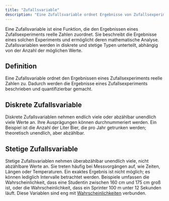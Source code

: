 ```yaml
---
title: "Zufallsvariable"
description: "Eine Zufallsvariable ordnet Ergebnisse von Zufallsexperimenten reellen Zahlen zu. Diskrete Variablen nehmen endlich oder abzählbar viele Werte an, stetige unendlich viele. Beispiele sind Anzahl von Litern Bier oder Messungen wie Größe oder Zeit."
---
```


Eine Zufallsvariable ist eine Funktion, die den Ergebnissen eines Zufallsexperiments reelle Zahlen zuordnet. Sie beschreibt die Ergebnisse eines solchen Experiments und ermöglicht deren mathematische Analyse. Zufallsvariablen werden in diskrete und stetige Typen unterteilt, abhängig von der Anzahl der möglichen Werte.

## Definition
Eine Zufallsvariable ordnet den Ergebnissen eines Zufallsexperiments reelle Zahlen zu. Dadurch werden die Ergebnisse eines Zufallsexperiments beschrieben und quantifizierbar gemacht.

## Diskrete Zufallsvariable
Diskrete Zufallsvariablen nehmen endlich viele oder abzählbar unendlich viele Werte an. Ihre Ausprägungen können durchnummeriert werden. Ein Beispiel ist die Anzahl der Liter Bier, die pro Jahr getrunken werden; theoretisch unendlich, aber abzählbar.

## Stetige Zufallsvariable
Stetige Zufallsvariablen nehmen überabzählbar unendlich viele, nicht abzählbare Werte an. Sie treten häufig bei Messvorgängen auf, wie Zeiten, Längen oder Temperaturen. Ein exaktes Ergebnis ist nicht möglich; es können lediglich Intervalle betrachtet werden. Beispiele umfassen die Wahrscheinlichkeit, dass eine Studentin zwischen 160 cm und 175 cm groß ist, oder die Wahrscheinlichkeit, dass ein Sprinter 100 m unter 12 Sekunden läuft. Diese Variablen sind eng mit [Wahrscheinlichkeiten](/open-fidup/lerninhalte/wahrscheinlichkeiten) verbunden.